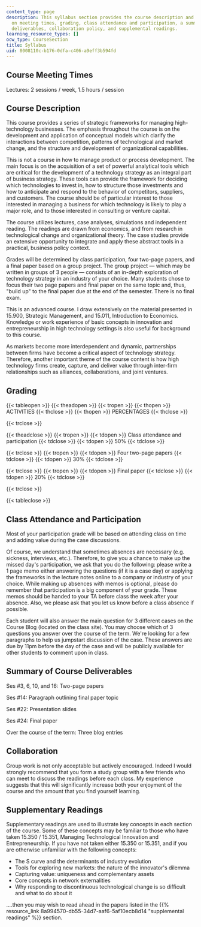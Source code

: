 ```yaml
---
content_type: page
description: This syllabus section provides the course description and information
  on meeting times, grading, class attendance and participation, a summary of course
  deliverables, collaboration policy, and supplemental readings.
learning_resource_types: []
ocw_type: CourseSection
title: Syllabus
uid: 8008110c-b176-0dfa-c406-a9eff3b594fd
---
```


Course Meeting Times
--------------------

Lectures: 2 sessions / week, 1.5 hours / session

Course Description
------------------

This course provides a series of strategic frameworks for managing high-technology businesses. The emphasis throughout the course is on the development and application of conceptual models which clarify the interactions between competition, patterns of technological and market change, and the structure and development of organizational capabilities.

This is not a course in how to manage product or process development. The main focus is on the acquisition of a set of powerful analytical tools which are critical for the development of a technology strategy as an integral part of business strategy. These tools can provide the framework for deciding which technologies to invest in, how to structure those investments and how to anticipate and respond to the behavior of competitors, suppliers, and customers. The course should be of particular interest to those interested in managing a business for which technology is likely to play a major role, and to those interested in consulting or venture capital.

The course utilizes lectures, case analyses, simulations and independent reading. The readings are drawn from economics, and from research in technological change and organizational theory. The case studies provide an extensive opportunity to integrate and apply these abstract tools in a practical, business policy context.

Grades will be determined by class participation, four two-page papers, and a final paper based on a group project. The group project — which may be written in groups of 3 people — consists of an in-depth exploration of technology strategy in an industry of your choice. Many students chose to focus their two page papers and final paper on the same topic and, thus, "build up" to the final paper due at the end of the semester. There is no final exam.

This is an advanced course. I draw extensively on the material presented in 15.900, Strategic Management, and 15.011, Introduction to Economics. Knowledge or work experience of basic concepts in innovation and entrepreneurship in high technology settings is also useful for background to this course.

As markets become more interdependent and dynamic, partnerships between firms have become a critical aspect of technology strategy. Therefore, another important theme of the course content is how high technology firms create, capture, and deliver value through inter-firm relationships such as alliances, collaborations, and joint ventures.

Grading
-------

{{< tableopen >}}
{{< theadopen >}}
{{< tropen >}}
{{< thopen >}}
ACTIVITIES
{{< thclose >}}
{{< thopen >}}
PERCENTAGES
{{< thclose >}}

{{< trclose >}}

{{< theadclose >}}
{{< tropen >}}
{{< tdopen >}}
Class attendance and participation
{{< tdclose >}}
{{< tdopen >}}
50%
{{< tdclose >}}

{{< trclose >}}
{{< tropen >}}
{{< tdopen >}}
Four two-page papers
{{< tdclose >}}
{{< tdopen >}}
30%
{{< tdclose >}}

{{< trclose >}}
{{< tropen >}}
{{< tdopen >}}
Final paper
{{< tdclose >}}
{{< tdopen >}}
20%
{{< tdclose >}}

{{< trclose >}}

{{< tableclose >}}

Class Attendance and Participation
----------------------------------

Most of your participation grade will be based on attending class on time and adding value during the case discussions.

Of course, we understand that sometimes absences are necessary (e.g. sickness, interviews, etc.). Therefore, to give you a chance to make up the missed day's participation, we ask that you do the following: please write a 1 page memo either answering the questions (if it is a case day) or applying the frameworks in the lecture notes online to a company or industry of your choice. While making up absences with memos is optional, please do remember that participation is a big component of your grade. These memos should be handed to your TA before class the week after your absence. Also, we please ask that you let us know before a class absence if possible.

Each student will also answer the main question for 3 different cases on the Course Blog (located on the class site). You may choose which of 3 questions you answer over the course of the term. We're looking for a few paragraphs to help us jumpstart discussion of the case. These answers are due by 11pm before the day of the case and will be publicly available for other students to comment upon in class.

Summary of Course Deliverables
------------------------------

Ses #3, 6, 10, and 16: Two-page papers

Ses #14: Paragraph outlining final paper topic

Ses #22: Presentation slides

Ses #24: Final paper

Over the course of the term: Three blog entries

Collaboration
-------------

Group work is not only acceptable but actively encouraged. Indeed I would strongly recommend that you form a study group with a few friends who can meet to discuss the readings before each class. My experience suggests that this will significantly increase both your enjoyment of the course and the amount that you find yourself learning.

Supplementary Readings
----------------------

Supplementary readings are used to illustrate key concepts in each section of the course. Some of these concepts may be familiar to those who have taken 15.350 / 15.351, Managing Technological Innovation and Entrepreneurship. If you have not taken either 15.350 or 15.351, and if you are otherwise unfamiliar with the following concepts:

*   The S curve and the determinants of industry evolution
*   Tools for exploring new markets: the nature of the innovator's dilemma
*   Capturing value: uniqueness and complementary assets
*   Core concepts in network externalities
*   Why responding to discontinuous technological change is so difficult and what to do about it

....then you may wish to read ahead in the papers listed in the {{% resource_link 8a994570-db55-34d7-aaf6-5af10ecb8d14 "supplemental readings" %}} section.